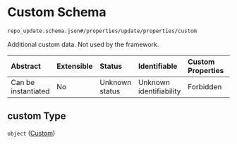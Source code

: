 # Custom Schema

```txt
repo_update.schema.json#/properties/update/properties/custom
```

Additional custom data. Not used by the framework.

| Abstract            | Extensible | Status         | Identifiable            | Custom Properties | Additional Properties | Access Restrictions | Defined In                                                                           |
| :------------------ | :--------- | :------------- | :---------------------- | :---------------- | :-------------------- | :------------------ | :----------------------------------------------------------------------------------- |
| Can be instantiated | No         | Unknown status | Unknown identifiability | Forbidden         | Allowed               | none                | [repo-update.schema.json*](docs/repo-update.schema.json "open original schema") |

## custom Type

`object` ([Custom](repo-update-properties-update-data-properties-custom.md))
